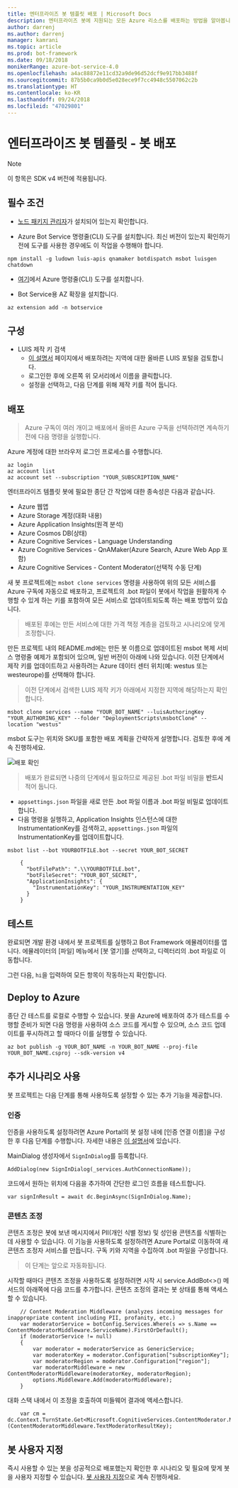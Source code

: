 ```yaml
---
title: 엔터프라이즈 봇 템플릿 배포 | Microsoft Docs
description: 엔터프라이즈 봇에 지원되는 모든 Azure 리소스를 배포하는 방법을 알아봅니다.
author: darrenj
ms.author: darrenj
manager: kamrani
ms.topic: article
ms.prod: bot-framework
ms.date: 09/18/2018
monikerRange: azure-bot-service-4.0
ms.openlocfilehash: a4ac88872e11cd32a9de96d52dcf9e917bb3488f
ms.sourcegitcommit: 87b5b0ca9b0d5e028ece9f7cc4948c5507062c2b
ms.translationtype: HT
ms.contentlocale: ko-KR
ms.lasthandoff: 09/24/2018
ms.locfileid: "47029801"
---
```

# <a name="enterprise-bot-template---deploying-your-bot"></a>엔터프라이즈 봇 템플릿 - 봇 배포

> [!NOTE]
> 이 항목은 SDK v4 버전에 적용됩니다. 

## <a name="prerequisites"></a>필수 조건

- [노드 패키지 관리자](https://nodejs.org/en/)가 설치되어 있는지 확인합니다.

- Azure Bot Service 명령줄(CLI) 도구를 설치합니다. 최신 버전이 있는지 확인하기 전에 도구를 사용한 경우에도 이 작업을 수행해야 합니다.

```shell
npm install -g ludown luis-apis qnamaker botdispatch msbot luisgen chatdown
```

- [여기](https://docs.microsoft.com/en-us/cli/azure/install-azure-cli-windows?view=azure-cli-latest)에서 Azure 명령줄(CLI) 도구를 설치합니다.

- Bot Service용 AZ 확장을 설치합니다.
```shell
az extension add -n botservice
```

## <a name="configuration"></a>구성

- LUIS 제작 키 검색
   - [이 설명서](https://docs.microsoft.com/en-us/azure/cognitive-services/luis/luis-reference-regions) 페이지에서 배포하려는 지역에 대한 올바른 LUIS 포털을 검토합니다. 
   - 로그인한 후에 오른쪽 위 모서리에서 이름을 클릭합니다.
   - 설정을 선택하고, 다음 단계를 위해 제작 키를 적어 둡니다.

## <a name="deployment"></a>배포

>Azure 구독이 여러 개이고 배포에서 올바른 Azure 구독을 선택하려면 계속하기 전에 다음 명령을 실행합니다.

 Azure 계정에 대한 브라우저 로그인 프로세스를 수행합니다.
```shell
az login
az account list
az account set --subscription "YOUR_SUBSCRIPTION_NAME"
```

엔터프라이즈 템플릿 봇에 필요한 종단 간 작업에 대한 종속성은 다음과 같습니다.
- Azure 웹앱
- Azure Storage 계정(대화 내용)
- Azure Application Insights(원격 분석)
- Azure Cosmos DB(상태)
- Azure Cognitive Services - Language Understanding
- Azure Cognitive Services - QnAMaker(Azure Search, Azure Web App 포함)
- Azure Cognitive Services - Content Moderator(선택적 수동 단계)

새 봇 프로젝트에는 `msbot clone services` 명령을 사용하여 위의 모든 서비스를 Azure 구독에 자동으로 배포하고, 프로젝트의 .bot 파일이 봇에서 작업을 원활하게 수행할 수 있게 하는 키를 포함하여 모든 서비스로 업데이트되도록 하는 배포 방법이 있습니다.

> 배포된 후에는 만든 서비스에 대한 가격 책정 계층을 검토하고 시나리오에 맞게 조정합니다.

만든 프로젝트 내의 README.md에는 만든 봇 이름으로 업데이트된 msbot 복제 서비스 명령줄 예제가 포함되어 있으며, 일반 버전이 아래에 나와 있습니다. 이전 단계에서 제작 키를 업데이트하고 사용하려는 Azure 데이터 센터 위치(예: westus 또는 westeurope)를 선택해야 합니다.

> 이전 단계에서 검색한 LUIS 제작 키가 아래에서 지정한 지역에 해당하는지 확인합니다.

```shell
msbot clone services --name "YOUR_BOT_NAME" --luisAuthoringKey "YOUR_AUTHORING_KEY" --folder "DeploymentScripts\msbotClone" --location "westus"
```

msbot 도구는 위치와 SKU를 포함한 배포 계획을 간략하게 설명합니다. 검토한 후에 계속 진행하세요.

![배포 확인](./media/enterprise-template/EnterpriseBot-ConfirmDeployment.png)

>배포가 완료되면 나중의 단계에서 필요하므로 제공된 .bot 파일 비밀을 **반드시** 적어 둡니다.

- `appsettings.json` 파일을 새로 만든 .bot 파일 이름과 .bot 파일 비밀로 업데이트합니다.
- 다음 명령을 실행하고, Application Insights 인스턴스에 대한 InstrumentationKey를 검색하고, `appsettings.json` 파일의 InstrumentationKey를 업데이트합니다.

`msbot list --bot YOURBOTFILE.bot --secret YOUR_BOT_SECRET`

        {
          "botFilePath": ".\\YOURBOTFILE.bot",
          "botFileSecret": "YOUR_BOT_SECRET",
          "ApplicationInsights": {
            "InstrumentationKey": "YOUR_INSTRUMENTATION_KEY"
          }
        }

## <a name="testing"></a>테스트

완료되면 개발 환경 내에서 봇 프로젝트를 실행하고 Bot Framework 에뮬레이터를 엽니다. 에뮬레이터의 [파일] 메뉴에서 [봇 열기]를 선택하고, 디렉터리의 .bot 파일로 이동합니다.

그런 다음, ```hi```을 입력하여 모든 항목이 작동하는지 확인합니다.

## <a name="deploy-to-azure"></a>Deploy to Azure

종단 간 테스트를 로컬로 수행할 수 있습니다. 봇을 Azure에 배포하여 추가 테스트를 수행할 준비가 되면 다음 명령을 사용하여 소스 코드를 게시할 수 있으며, 소스 코드 업데이트를 푸시하려고 할 때마다 이를 실행할 수 있습니다.

```shell
az bot publish -g YOUR_BOT_NAME -n YOUR_BOT_NAME --proj-file YOUR_BOT_NAME.csproj --sdk-version v4
```

## <a name="enabling-more-scenarios"></a>추가 시나리오 사용

봇 프로젝트는 다음 단계를 통해 사용하도록 설정할 수 있는 추가 기능을 제공합니다.

### <a name="authentication"></a>인증

인증을 사용하도록 설정하려면 Azure Portal의 봇 설정 내에 [인증 연결 이름]을 구성한 후 다음 단계를 수행합니다. 자세한 내용은 [이 설명서](https://docs.microsoft.com/en-us/azure/bot-service/bot-builder-tutorial-authentication?view=azure-bot-service-3.0)에 있습니다.

MainDialog 생성자에서 `SignInDialog`를 등록합니다.
    
`AddDialog(new SignInDialog(_services.AuthConnectionName));`

코드에서 원하는 위치에 다음을 추가하여 간단한 로그인 흐름을 테스트합니다.
    
`var signInResult = await dc.BeginAsync(SignInDialog.Name);`

### <a name="content-moderation"></a>콘텐츠 조정

콘텐츠 조정은 봇에 보낸 메시지에서 PII(개인 식별 정보) 및 성인용 콘텐츠를 식별하는 데 사용할 수 있습니다. 이 기능을 사용하도록 설정하려면 Azure Portal로 이동하여 새 콘텐츠 조정자 서비스를 만듭니다. 구독 키와 지역을 수집하여 .bot 파일을 구성합니다. 

> 이 단계는 앞으로 자동화됩니다.

시작할 때마다 콘텐츠 조정을 사용하도록 설정하려면 시작 시 service.AddBot<>() 메서드의 아래쪽에 다음 코드를 추가합니다. 콘텐츠 조정의 결과는 봇 상태를 통해 액세스할 수 있습니다. 
    
```
    // Content Moderation Middleware (analyzes incoming messages for inappropriate content including PII, profanity, etc.)
    var moderatorService = botConfig.Services.Where(s => s.Name == ContentModeratorMiddleware.ServiceName).FirstOrDefault();
    if (moderatorService != null)
    {
        var moderator = moderatorService as GenericService;
        var moderatorKey = moderator.Configuration["subscriptionKey"];
        var moderatorRegion = moderator.Configuration["region"];
        var moderatorMiddleware = new ContentModeratorMiddleware(moderatorKey, moderatorRegion);
        options.Middleware.Add(moderatorMiddleware);
    }
```
대화 스택 내에서 이 조정을 호출하여 미들웨어 결과에 액세스합니다.
```     
    var cm = dc.Context.TurnState.Get<Microsoft.CognitiveServices.ContentModerator.Models.Screen>(ContentModeratorMiddleware.TextModeratorResultKey);
```

## <a name="customize-your-bot"></a>봇 사용자 지정

즉시 사용할 수 있는 봇을 성공적으로 배포했는지 확인한 후 시나리오 및 필요에 맞게 봇을 사용자 지정할 수 있습니다. [봇 사용자 지정](bot-builder-enterprise-template-customize.md)으로 계속 진행하세요.
